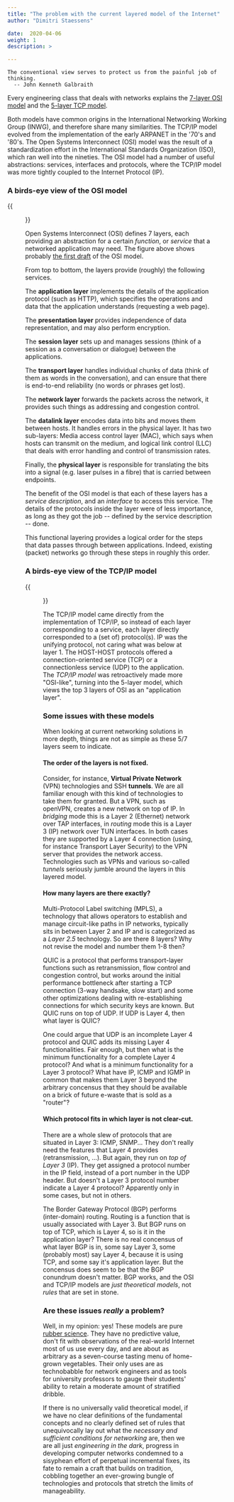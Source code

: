 ```yaml
---
title: "The problem with the current layered model of the Internet"
author: "Dimitri Staessens"

date:  2020-04-06
weight: 1
description: >

---
```


```
The conventional view serves to protect us from the painful job of
thinking.
  -- John Kenneth Galbraith
```

Every engineering class that deals with networks explains the
[7-layer OSI model](https://www.bmc.com/blogs/osi-model-7-layers/)
and the
[5-layer TCP model](https://subscription.packtpub.com/book/cloud_and_networking/9781789349863/1/ch01lvl1sec13/tcp-ip-layer-model).

Both models have common origins in the International Networking
Working Group (INWG), and therefore share many similarities.  The
TCP/IP model evolved from the implementation of the early ARPANET in
the '70's and '80's. The Open Systems Interconnect (OSI) model was the
result of a standardization effort in the International Standards
Organization (ISO), which ran well into the nineties. The OSI model
had a number of useful abstractions: services, interfaces and
protocols, where the TCP/IP model was more tightly coupled to the
Internet Protocol (IP).

### A birds-eye view of the OSI model

{{<figure width="40%" src="/docs/concepts/aschenbrenner.png">}}

Open Systems Interconnect (OSI) defines 7 layers, each providing an
abstraction for a certain *function*, or _service_ that a networked
application may need. The figure above shows probably
[the first draft](https://tnc15.wordpress.com/2015/06/17/locked-in-tour-europe/)
of the OSI model.

From top to bottom, the layers provide (roughly) the following
services.

The __application layer__ implements the details of the application
protocol (such as HTTP), which specifies the operations and data that
the application understands (requesting a web page).

The __presentation layer__ provides independence of data representation,
and may also perform encryption.

The __session layer__ sets up and manages sessions (think of a session
as a conversation or dialogue) between the applications.

The __transport layer__ handles individual chunks of data (think of them
as words in the conversation), and can ensure that there is end-to-end
reliability (no words or phrases get lost).

The __network layer__ forwards the packets across the network, it
provides such things as addressing and congestion control.

The __datalink layer__ encodes data into bits and moves them between
hosts. It handles errors in the physical layer. It has two sub-layers:
Media access control layer (MAC), which says when hosts can transmit
on the medium, and logical link control (LLC) that deals with error
handling and control of transmission rates.

Finally, the __physical layer__ is responsible for translating the
bits into a signal (e.g. laser pulses in a fibre) that is carried
between endpoints.

The benefit of the OSI model is that each of these layers has a
_service description_, and an _interface_ to access this service. The
details of the protocols inside the layer were of less importance, as
long as they got the job -- defined by the service description --
done.

This functional layering provides a logical order for the steps that
data passes through between applications. Indeed, existing (packet)
networks go through these steps in roughly this order.

### A birds-eye view of the TCP/IP model

{{<figure width="25%" src="https://static.packt-cdn.com/products/9781789349863/graphics/6c40b664-c424-40e1-9c65-e43ebf17fbb4.png">}}

The TCP/IP model came directly from the implementation of TCP/IP, so
instead of each layer corresponding to a service, each layer directly
corresponded to a (set of) protocol(s). IP was the unifying protocol,
not caring what was below at layer 1. The HOST-HOST protocols offered
a connection-oriented service (TCP) or a connectionless service (UDP)
to the application. The _TCP/IP model_ was retroactively made more
"OSI-like", turning into the 5-layer model, which views the top 3
layers of OSI as an "application layer".

### Some issues with these models

When looking at current networking solutions in more depth,
things are not as simple as these 5/7 layers seem to indicate.

#### The order of the layers is not fixed.

Consider, for instance, __Virtual Private Network__ (VPN) technologies
and SSH __tunnels__. We are all familiar enough with this kind of
technologies to take them for granted. But a VPN, such as openVPN,
creates a new network on top of IP. In _bridging_ mode this is a Layer
2 (Ethernet) network over TAP interfaces, in _routing_ mode this is a
Layer 3 (IP) network over TUN interfaces. In both cases they are
supported by a Layer 4 connection (using, for instance Transport Layer
Security) to the VPN server that provides the network
access. Technologies such as VPNs and various so-called _tunnels_
seriously jumble around the layers in this layered model.

#### How many layers are there exactly?

Multi-Protocol Label switching (MPLS), a technology that allows
operators to establish and manage circuit-like paths in IP networks,
typically sits in between Layer 2 and IP and is categorized as a
_Layer 2.5_ technology. So are there 8 layers? Why not revise the
model and number them 1-8 then?

QUIC is a protocol that performs transport-layer functions such as
retransmission, flow control and congestion control, but works around
the initial performance bottleneck after starting a TCP connection
(3-way handsake, slow start) and some other optimizations dealing with
re-establishing connections for which security keys are known. But
QUIC runs on top of UDP. If UDP is Layer 4, then what layer is QUIC?

One could argue that UDP is an incomplete Layer 4 protocol and QUIC
adds its missing Layer 4 functionalities. Fair enough, but then what
is the minimum functionality for a complete Layer 4 protocol? And what
is a minimum functionality for a Layer 3 protocol? What have IP, ICMP
and IGMP in common that makes them Layer 3 beyond the arbitrary
concensus that they should be available on a brick of future e-waste
that is sold as a "router"?

#### Which protocol fits in which layer is not clear-cut.

There are a whole slew of protocols that are situated in Layer 3:
ICMP, SNMP... They don't really need the features that Layer 4
provides (retransmission, ...). But again, they run on _top of Layer
3_ (IP). They get assigned a protocol number in the IP field, instead
of a port number in the UDP header. But doesn't a Layer 3 protocol
number indicate a Layer 4 protocol? Apparently only in some cases, but
not in others.

The Border Gateway Protocol (BGP) performs (inter-domain)
routing. Routing is a function that is usually associated with Layer
3. But BGP runs on top of TCP, which is Layer 4, so is it in the
application layer? There is no real concensus of what layer BGP is in,
some say Layer 3, some (probably most) say Layer 4, because it is
using TCP, and some say it's application layer. But the concensus does
seem to be that the BGP conundrum doesn't matter. BGP works, and the
OSI and TCP/IP models are _just theoretical models_, not _rules_ that
are set in stone.

### Are these issues _really_ a problem?

Well, in my opinion: yes! These models are pure [rubber
science](https://en.wikipedia.org/wiki/Rubber_science). They have no
predictive value, don't fit with observations of the real-world
Internet most of us use every day, and are about as arbitrary as a
seven-course tasting menu of home-grown vegetables. Their only uses
are as technobabble for network engineers and as tools for university
professors to gauge their students' ability to retain a moderate
amount of stratified dribble.

If there is no universally valid theoretical model, if we have no
clear definitions of the fundamental concepts and no clearly defined
set of rules that unequivocally lay out what the _necessary and
sufficient conditions for networking_ are, then we are all just
_engineering in the dark_, progress in developing computer networks
condemned to a sisyphean effort of perpetual incremental fixes, its
fate to remain a craft that builds on tradition, cobbling together an
ever-growing bungle of technologies and protocols that stretch the
limits of manageability.
